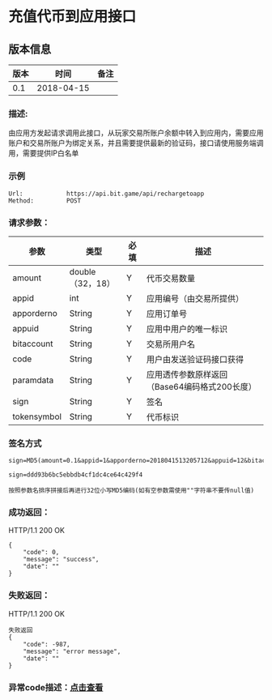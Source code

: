 # 充值代币到应用接口

## 版本信息
版本 | 时间 |   备注
-- | -- |   --
0.1 | 2018-04-15

### 描述:
由应用方发起请求调用此接口，从玩家交易所账户余额中转入到应用内，需要应用账户和交易所账户为绑定关系，并且需要提供最新的验证码，接口请使用服务端调用，需要提供IP白名单


### 示例

``` 
Url:            https://api.bit.game/api/rechargetoapp
Method:         POST

```

### 请求参数：


 参数           |     类型        |必填| 描述         
------------ |     -------------|--|         -----------
 amount |   double（32，18）    |Y|   代币交易数量
 appid    |   int |Y|   应用编号（由交易所提供）
 apporderno    |   String  |Y|   应用订单号
 appuid   |   String  |Y|   应用中用户的唯一标识
 bitaccount    | String    |Y| 交易所用户名
 code   |   String  |Y|   用户由发送验证码接口获得
 paramdata  |   String  |Y|   应用透传参数原样返回（Base64编码格式200长度）
 sign     | String  |Y| 签名   
 tokensymbol    |   String  |Y|   代币标识
 
 
 ### 签名方式
 ```
 sign=MD5(amount=0.1&appid=1&apporderno=2018041513205712&appuid=12&bitaccount=test@gmail.com&code=1234&key=e10adc3949ba59abbe56e057f20f883e&paramdata=MTIzNDU2&tokensymbol=bgx).toLowerCase()
 
 sign=ddd93b6bc5ebbdb4cf1dc4ce64c429f4
 
 按照参数名排序拼接后再进行32位小写MD5编码(如有空参数需使用""字符串不要传null值)
 ```
 
### 成功返回：
HTTP/1.1 200 OK
``` 
{
    "code": 0,
    "message": "success",
    "date": ""
}
```
### 失败返回：
HTTP/1.1 200 OK
``` 
失败返回
{
    "code": -987,
    "message": "error message",
    "date": ""
}
```

### 异常code描述：[点击查看](https://github.com/BitGameEN/OpenAPI/blob/master/BitGame%E6%B8%B8%E6%88%8F%E5%AF%B9%E6%8E%A5%E6%96%87%E6%A1%A3.md)
